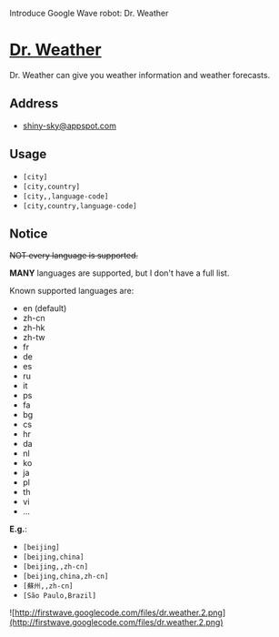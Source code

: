 Introduce Google Wave robot: Dr. Weather

# [Dr. Weather](http://wave-samples-gallery.appspot.com/about_app?app_id=10008) #

Dr. Weather can give you weather information and weather forecasts.


## Address ##
  * shiny-sky@appspot.com


## Usage ##
  * `[city]`
  * `[city,country]`
  * `[city,,language-code]`
  * `[city,country,language-code]`



## Notice ##

~~NOT every language is supported.~~

**MANY** languages are supported, but I don't have a full list.

Known supported languages are:
  * en (default)
  * zh-cn
  * zh-hk
  * zh-tw
  * fr
  * de
  * es
  * ru
  * it
  * ps
  * fa
  * bg
  * cs
  * hr
  * da
  * nl
  * ko
  * ja
  * pl
  * th
  * vi
  * ...


**E.g.**:
  * `[beijing]`
  * `[beijing,china]`
  * `[beijing,,zh-cn]`
  * `[beijing,china,zh-cn]`
  * `[蘇州,,zh-cn]`
  * `[São Paulo,Brazil]`

![http://firstwave.googlecode.com/files/dr.weather.2.png](http://firstwave.googlecode.com/files/dr.weather.2.png)